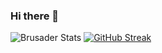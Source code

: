 ### Hi there 👋

![Brusader Stats](https://github-readme-stats.vercel.app/api?username=rcalfplural&count_private=true&show_icons=true&theme=dracula&include_all_commits=true)
[![GitHub Streak](https://github-readme-streak-stats.herokuapp.com/?user=rcalfplural)](https://git.io/streak-stats)
<!--
**RJOOJ-JS/RJOOJ-JS** is a ✨ _special_ ✨ repository because its `README.md` (this file) appears on your GitHub profile.

Here are some ideas to get you started:

- 🔭 I’m currently working on ...
- 🌱 I’m currently learning ...
- 👯 I’m looking to collaborate on ...
- 🤔 I’m looking for help with ...
- 💬 Ask me about ...
- 📫 How to reach me: ...
- 😄 Pronouns: ...
- ⚡ Fun fact: ...
-->
